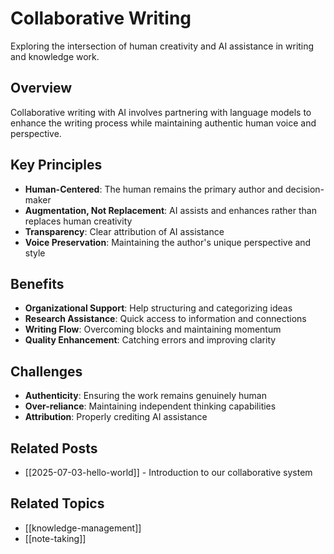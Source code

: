 # Collaborative Writing

Exploring the intersection of human creativity and AI assistance in writing and knowledge work.

## Overview

Collaborative writing with AI involves partnering with language models to enhance the writing process while maintaining authentic human voice and perspective.

## Key Principles

- **Human-Centered**: The human remains the primary author and decision-maker
- **Augmentation, Not Replacement**: AI assists and enhances rather than replaces human creativity
- **Transparency**: Clear attribution of AI assistance
- **Voice Preservation**: Maintaining the author's unique perspective and style

## Benefits

- **Organizational Support**: Help structuring and categorizing ideas
- **Research Assistance**: Quick access to information and connections
- **Writing Flow**: Overcoming blocks and maintaining momentum
- **Quality Enhancement**: Catching errors and improving clarity

## Challenges

- **Authenticity**: Ensuring the work remains genuinely human
- **Over-reliance**: Maintaining independent thinking capabilities
- **Attribution**: Properly crediting AI assistance

## Related Posts

- [[2025-07-03-hello-world]] - Introduction to our collaborative system

## Related Topics

- [[knowledge-management]]
- [[note-taking]]
